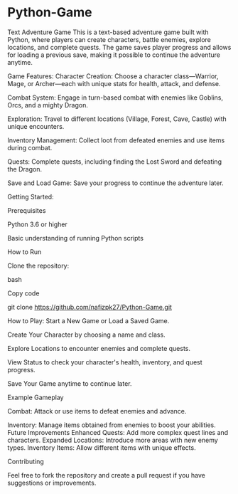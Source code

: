 # Python-Game
Text Adventure Game
This is a text-based adventure game built with Python, where players can create characters, battle enemies, explore locations, and complete quests. The game saves player progress and allows for loading a previous save, making it possible to continue the adventure anytime.

Game Features:
Character Creation:
Choose a character class—Warrior, Mage, or Archer—each with unique stats for health, attack, and defense.

Combat System:
Engage in turn-based combat with enemies like Goblins, Orcs, and a mighty Dragon.

Exploration:
Travel to different locations (Village, Forest, Cave, Castle) with unique encounters.

Inventory Management:
Collect loot from defeated enemies and use items during combat.

Quests:
Complete quests, including finding the Lost Sword and defeating the Dragon.

Save and Load Game: 
Save your progress to continue the adventure later.

Getting Started:

Prerequisites

Python 3.6 or higher

Basic understanding of running Python scripts


How to Run

Clone the repository:

bash

Copy code

git clone https://github.com/nafizpk27/Python-Game.git


How to Play:
Start a New Game or Load a Saved Game.

Create Your Character by choosing a name and class.

Explore Locations to encounter enemies and complete quests.

View Status to check your character's health, inventory, and quest progress.

Save Your Game anytime to continue later.


Example Gameplay

Combat: 
Attack or use items to defeat enemies and advance.

Inventory:
Manage items obtained from enemies to boost your abilities.
Future Improvements
Enhanced Quests: 
Add more complex quest lines and characters.
Expanded Locations:
Introduce more areas with new enemy types.
Inventory Items:
Allow different items with unique effects.

Contributing

Feel free to fork the repository and create a pull request if you have suggestions or improvements.
